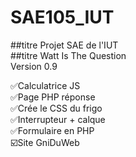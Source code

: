 # SAE105_IUT
##titre Projet SAE de l'IUT  
##titre Watt Is The Question  
Version 0.9  

✅Calculatrice JS  
✅Page PHP réponse  
✅Crée le CSS du frigo  
✅Interrupteur + calque  
✅Formulaire en PHP  
☑️Site GniDuWeb  

